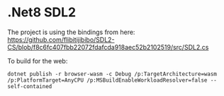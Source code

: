 # .Net8 SDL2

The project is using the bindings from here:
https://github.com/flibitijibibo/SDL2-CS/blob/f8c6fc407fbb22072fdafcda918aec52b2102519/src/SDL2.cs

To build for the web:
```
dotnet publish -r browser-wasm -c Debug /p:TargetArchitecture=wasm /p:PlatformTarget=AnyCPU /p:MSBuildEnableWorkloadResolver=false --self-contained
```

